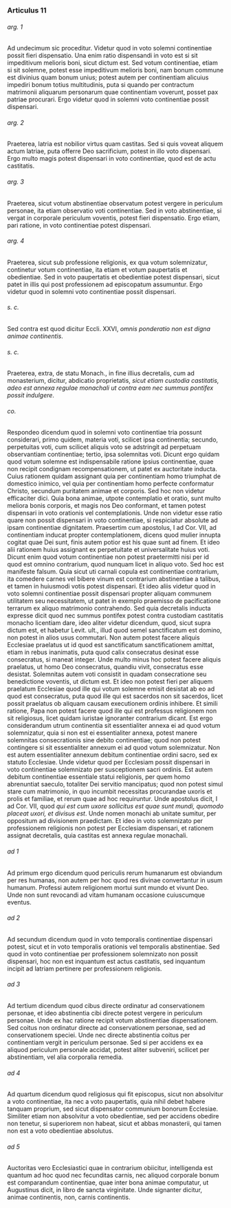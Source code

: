 ### Articulus 11

###### arg. 1
Ad undecimum sic proceditur. Videtur quod in voto solemni continentiae possit fieri dispensatio. Una enim ratio dispensandi in voto est si sit impeditivum melioris boni, sicut dictum est. Sed votum continentiae, etiam si sit solemne, potest esse impeditivum melioris boni, nam bonum commune est divinius quam bonum unius; potest autem per continentiam alicuius impediri bonum totius multitudinis, puta si quando per contractum matrimonii aliquarum personarum quae continentiam voverunt, posset pax patriae procurari. Ergo videtur quod in solemni voto continentiae possit dispensari.

###### arg. 2
Praeterea, latria est nobilior virtus quam castitas. Sed si quis voveat aliquem actum latriae, puta offerre Deo sacrificium, potest in illo voto dispensari. Ergo multo magis potest dispensari in voto continentiae, quod est de actu castitatis.

###### arg. 3
Praeterea, sicut votum abstinentiae observatum potest vergere in periculum personae, ita etiam observatio voti continentiae. Sed in voto abstinentiae, si vergat in corporale periculum voventis, potest fieri dispensatio. Ergo etiam, pari ratione, in voto continentiae potest dispensari.

###### arg. 4
Praeterea, sicut sub professione religionis, ex qua votum solemnizatur, continetur votum continentiae, ita etiam et votum paupertatis et obedientiae. Sed in voto paupertatis et obedientiae potest dispensari, sicut patet in illis qui post professionem ad episcopatum assumuntur. Ergo videtur quod in solemni voto continentiae possit dispensari.

###### s. c.
Sed contra est quod dicitur Eccli. XXVI, *omnis ponderatio non est digna animae continentis*.

###### s. c.
Praeterea, extra, de statu Monach., in fine illius decretalis, cum ad monasterium, dicitur, abdicatio proprietatis, *sicut etiam custodia castitatis, adeo est annexa regulae monachali ut contra eam nec summus pontifex possit indulgere*.

###### co.
Respondeo dicendum quod in solemni voto continentiae tria possunt considerari, primo quidem, materia voti, scilicet ipsa continentia; secundo, perpetuitas voti, cum scilicet aliquis voto se adstringit ad perpetuam observantiam continentiae; tertio, ipsa solemnitas voti. Dicunt ergo quidam quod votum solemne est indispensabile ratione ipsius continentiae, quae non recipit condignam recompensationem, ut patet ex auctoritate inducta. Cuius rationem quidam assignant quia per continentiam homo triumphat de domestico inimico, vel quia per continentiam homo perfecte conformatur Christo, secundum puritatem animae et corporis. Sed hoc non videtur efficaciter dici. Quia bona animae, utpote contemplatio et oratio, sunt multo meliora bonis corporis, et magis nos Deo conformant, et tamen potest dispensari in voto orationis vel contemplationis. Unde non videtur esse ratio quare non possit dispensari in voto continentiae, si respiciatur absolute ad ipsam continentiae dignitatem. Praesertim cum apostolus, I ad Cor. VII, ad continentiam inducat propter contemplationem, dicens quod mulier innupta cogitat quae Dei sunt, finis autem potior est his quae sunt ad finem. Et ideo alii rationem huius assignant ex perpetuitate et universalitate huius voti. Dicunt enim quod votum continentiae non potest praetermitti nisi per id quod est omnino contrarium, quod nunquam licet in aliquo voto. Sed hoc est manifeste falsum. Quia sicut uti carnali copula est continentiae contrarium, ita comedere carnes vel bibere vinum est contrarium abstinentiae a talibus, et tamen in huiusmodi votis potest dispensari. Et ideo aliis videtur quod in voto solemni continentiae possit dispensari propter aliquam communem utilitatem seu necessitatem, ut patet in exemplo praemisso de pacificatione terrarum ex aliquo matrimonio contrahendo. Sed quia decretalis inducta expresse dicit quod nec summus pontifex potest contra custodiam castitatis monacho licentiam dare, ideo aliter videtur dicendum, quod, sicut supra dictum est, et habetur Levit. ult., illud quod semel sanctificatum est domino, non potest in alios usus commutari. Non autem potest facere aliquis Ecclesiae praelatus ut id quod est sanctificatum sanctificationem amittat, etiam in rebus inanimatis, puta quod calix consecratus desinat esse consecratus, si maneat integer. Unde multo minus hoc potest facere aliquis praelatus, ut homo Deo consecratus, quandiu vivit, consecratus esse desistat. Solemnitas autem voti consistit in quadam consecratione seu benedictione voventis, ut dictum est. Et ideo non potest fieri per aliquem praelatum Ecclesiae quod ille qui votum solemne emisit desistat ab eo ad quod est consecratus, puta quod ille qui est sacerdos non sit sacerdos, licet possit praelatus ob aliquam causam executionem ordinis inhibere. Et simili ratione, Papa non potest facere quod ille qui est professus religionem non sit religiosus, licet quidam iuristae ignoranter contrarium dicant. Est ergo considerandum utrum continentia sit essentialiter annexa ei ad quod votum solemnizatur, quia si non est ei essentialiter annexa, potest manere solemnitas consecrationis sine debito continentiae; quod non potest contingere si sit essentialiter annexum ei ad quod votum solemnizatur. Non est autem essentialiter annexum debitum continentiae ordini sacro, sed ex statuto Ecclesiae. Unde videtur quod per Ecclesiam possit dispensari in voto continentiae solemnizato per susceptionem sacri ordinis. Est autem debitum continentiae essentiale statui religionis, per quem homo abrenuntiat saeculo, totaliter Dei servitio mancipatus; quod non potest simul stare cum matrimonio, in quo incumbit necessitas procurandae uxoris et prolis et familiae, et rerum quae ad hoc requiruntur. Unde apostolus dicit, I ad Cor. VII, quod *qui est cum uxore sollicitus est quae sunt mundi, quomodo placeat uxori, et divisus est*. Unde nomen monachi ab unitate sumitur, per oppositum ad divisionem praedictam. Et ideo in voto solemnizato per professionem religionis non potest per Ecclesiam dispensari, et rationem assignat decretalis, quia castitas est annexa regulae monachali.

###### ad 1
Ad primum ergo dicendum quod periculis rerum humanarum est obviandum per res humanas, non autem per hoc quod res divinae convertantur in usum humanum. Professi autem religionem mortui sunt mundo et vivunt Deo. Unde non sunt revocandi ad vitam humanam occasione cuiuscumque eventus.

###### ad 2
Ad secundum dicendum quod in voto temporalis continentiae dispensari potest, sicut et in voto temporalis orationis vel temporalis abstinentiae. Sed quod in voto continentiae per professionem solemnizato non possit dispensari, hoc non est inquantum est actus castitatis, sed inquantum incipit ad latriam pertinere per professionem religionis.

###### ad 3
Ad tertium dicendum quod cibus directe ordinatur ad conservationem personae, et ideo abstinentia cibi directe potest vergere in periculum personae. Unde ex hac ratione recipit votum abstinentiae dispensationem. Sed coitus non ordinatur directe ad conservationem personae, sed ad conservationem speciei. Unde nec directe abstinentia coitus per continentiam vergit in periculum personae. Sed si per accidens ex ea aliquod periculum personale accidat, potest aliter subveniri, scilicet per abstinentiam, vel alia corporalia remedia.

###### ad 4
Ad quartum dicendum quod religiosus qui fit episcopus, sicut non absolvitur a voto continentiae, ita nec a voto paupertatis, quia nihil debet habere tanquam proprium, sed sicut dispensator communium bonorum Ecclesiae. Similiter etiam non absolvitur a voto obedientiae, sed per accidens obedire non tenetur, si superiorem non habeat, sicut et abbas monasterii, qui tamen non est a voto obedientiae absolutus.

###### ad 5
Auctoritas vero Ecclesiastici quae in contrarium obiicitur, intelligenda est quantum ad hoc quod nec fecunditas carnis, nec aliquod corporale bonum est comparandum continentiae, quae inter bona animae computatur, ut Augustinus dicit, in libro de sancta virginitate. Unde signanter dicitur, animae continentis, non, carnis continentis.

